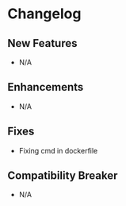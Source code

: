 # Changelog

## New Features

- N/A

## Enhancements

- N/A

## Fixes

- Fixing cmd in dockerfile

## Compatibility Breaker

- N/A
